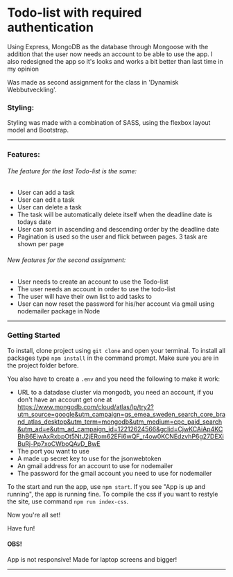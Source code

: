 # Todo-list with required authentication 
Using Express, MongoDB as the database through Mongoose with the addition that the user now needs an account to be able to use the app.
I also redesigned the app so it's looks and works a bit better than last time in my opinion

Was made as second assignment for the class in 'Dynamisk Webbutveckling'.

### Styling:
Styling was made with a combination of SASS, using the flexbox layout model and Bootstrap.


-----------------

### Features:

###### The feature for the last Todo-list is the same:

- User can add a task
- User can edit a task
- User can delete a task
- The task will be automatically delete itself when the deadline date is todays date
- User can sort in ascending and descending order by the deadline date
- Pagination is used so the user and flick between pages. 3 task are shown per page

###### New features for the second assignment:

- User needs to create an account to use the Todo-list 
- The user needs an account in order to use the todo-list
- The user will have their own list to add tasks to 
- User can now reset the password for his/her account via gmail using nodemailer package in Node

-----------------

### Getting Started

To install, clone project using `git clone` and open your terminal. To install all packages type `npm install` in the command prompt. Make sure you are in the project folder before. 

You also have to create a `.env` and you need the following to make it work:
- URL to a datadase cluster via mongodb, you need an account, if you don't have an account get one at https://www.mongodb.com/cloud/atlas/lp/try2?utm_source=google&utm_campaign=gs_emea_sweden_search_core_brand_atlas_desktop&utm_term=mongodb&utm_medium=cpc_paid_search&utm_ad=e&utm_ad_campaign_id=12212624566&gclid=CjwKCAiAp4KCBhB6EiwAxRxbpOt5NtJ2jERom62EFi6wQF_r4ow0KCNEdzvhP6g27DEXiBuRj-Pp7xoCWboQAvD_BwE
- The port you want to use 
- A made up secret key to use for the jsonwebtoken
- An gmail address for an account to use for nodemailer
- The password for the gmail account you need to use for nodemailer

To the start and run the app, use `npm start`. If you see "App is up and running", the app is running fine.
To compile the css if you want to restyle the site, use command `npm run index-css`.

Now you're all set!

Have fun!

#### OBS! 
App is not responsive! Made for laptop screens and bigger!

------------------


